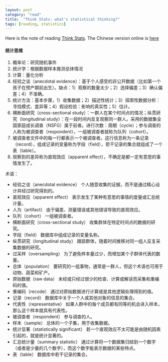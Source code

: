```yaml
---
layout: post
category: "read"
title:  "Think Stats: what's statistical thinking?"
tags: [reading, statistics]
---
```


Here is the note of reading [Think Stats](https://book.douban.com/subject/24381562/). The Chinese version online is [here](https://jobrest.gitbooks.io/statistical-thinking/content/index.html)

#### 统计思维

1. 概率论：研究随机事件
2. 统计学：根据数据样本推测总体情况
3. 计算：量化分析
4. 经验之谈（anecdotal evidence）：基于个人感受的非公开数据（比如第一个孩子在预产期前出生）。缺点：1）观察的数量太少；2）选择偏差；3）确认偏差；4）不准确。
5. 统计方法：基本步骤，1）收集数据；2）描述性统计；3）探索性数据分析：寻找模式、差异等；4）假设检验：影响的真实性；5）估计。
6. 横断面研究（cross-sectional study）：一群人在某个时间点的情况；纵贯研究（longitudinal study）：在一段时间内反复观察同一群人。采用的数据集全国家庭成长调查（NSFG）属于前者。进行次数：周期（cycle）；参与调查的人称为被调查者（respondent），一组被调查者就称为队列（cohort）。
7. 被调查者文件中的每一行都表示一个被调查者。这行信息称为一条记录（record），组成记录的变量称为字段（field），若干记录的集合就组成了一个表（table）。
8. 观察到的差异称为直观效应（apparent effect），不确定是都一定有意思的事情发生了。

术语：

* 经验之谈（anecdotal evidence） 个人随意收集的证据，而不是通过精心设计并经过研究得到的。
* 直观效应（apparent effect） 表示发生了某种有意思的事情的度量或汇总统计量。
* 人为（artifact） 由于偏差、测量错误或其他错误导致的直观效应。
* 队列（cohort） 一组被调查者。
* 横断面研究（cross-sectional study） 收集群体在特定时间点的数据的研究。
* 字段（field） 数据库中组成记录的变量名称。
* 纵贯研究（longitudinal study） 跟踪群体，随着时间推移对同一组人反复采集数据的研究。
* 过采样（oversampling） 为了避免样本量过少，而增加某个子群体代表的数量。
* 总体（population） 要研究的一组事物，通常是一群人，但这个术语也可用于动物、蔬菜和矿产。
* 原始数据（raw data） 未经或只经过很少的检查、计算或解读而采集和重编码的值。
* 重编码（recode） 通过对原始数据进行计算或是其他逻辑处理得到的值。
* 记录（record） 数据库中关于一个人或其他对象的信息的集合。
* 代表性（representative） 如果人群中的每个成员都有同等的机会进入样本，那么这个样本就具有代表性。
* 被调查者（respondent） 参与调查的人。
* 样本（sample） 总体的一个子集，用于收集数据。
* 统计显著（statistically significant） 若一个直观效应不太可能是由随机因素引起的，就是统计显著的。
* 汇总统计量（summary statistic） 通过计算将一个数据集归结到一个数字（或者是少量的几个数字），而这个数字能表示数据的某些特点。
* 表（table） 数据库中若干记录的集合。